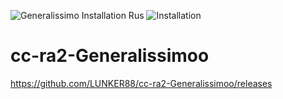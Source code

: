 ![Generalissimo Installation Rus](https://user-images.githubusercontent.com/78301641/111901237-cd809800-8a47-11eb-8fbe-ef6185dfb16c.png)
![Installation](https://user-images.githubusercontent.com/78301641/111901238-d07b8880-8a47-11eb-9ae6-bb09d4061074.png)
# cc-ra2-Generalissimoo
https://github.com/LUNKER88/cc-ra2-Generalissimoo/releases
